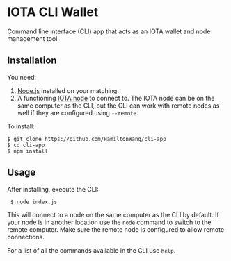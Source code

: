 # IOTA CLI Wallet

Command line interface (CLI) app that acts as an IOTA wallet and node management tool.

## Installation

You need:
1. [Node.js](https://nodejs.org) installed on your matching.  
1. A functioning [IOTA node](https://github.com/iotaledger/iri) to connect to.  The IOTA node can be on the same computer as the CLI, but the CLI can work with remote nodes as well if they are configured using `--remote`.

To install:
```
$ git clone https://github.com/HamiltonWang/cli-app
$ cd cli-app
$ npm install
```

## Usage

After installing, execute the CLI:

` $ node index.js`

This will connect to a node on the same computer as the CLI by default.  If your node is in another location use the `node` command to switch to the remote computer.  Make sure the remote node is configured to allow remote connections.

For a list of all the commands available in the CLI use `help`.
